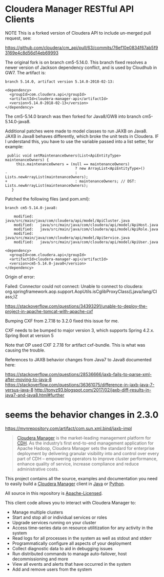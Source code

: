 Cloudera Manager RESTful API Clients
====================================

NOTE This is a forked version of Cloudera API to include un-merged pull request, see:

https://github.com/cloudera/cm_api/pull/63/commits/76ef10e0834f67ab5f93169e4c8d56d14eb69993

The original fork is on branch cm5-5.14.0. This branch fixed resolves a newer version of Jackson dependency conflict, and is used by Cloudhub in GW7. The artifact is:

````
branch 5.14.0, artifact version 5.14.0-2018-02-13:

<dependency>
  <groupId>com.cloudera.api</groupId>
  <artifactId>cloudera-manager-api</artifactId>
  <version>5.14.0-2018-02-13</version>
</dependency>

````

The cm5-5.14.0 branch was then forked for Java8/GW8 into branch cm5-5.14.0-java8.

Additional patches were made to model classes to run JAXB on Java8. JAXB in Java8 behaves differently, which broke the unit tests in Cloudera.
IF I understand this, you have to use the variable passed into a list setter, for example:

````
 public void setMaintenanceOwners(List<ApiEntityType> maintenanceOwners) {
     this.maintenanceOwners = (null == maintenanceOwners)
                                ? new ArrayList<ApiEntityType>()
-                               : Lists.newArrayList(maintenanceOwners);
+                               : maintenanceOwners; // DST: Lists.newArrayList(maintenanceOwners);
   }
````

Patched the following files (and pom.xml):

````
branch cm5-5.14.0-java8:

	modified:   java/src/main/java/com/cloudera/api/model/ApiCluster.java
	modified:   java/src/main/java/com/cloudera/api/model/ApiHost.java
	modified:   java/src/main/java/com/cloudera/api/model/ApiRole.java
	modified:   java/src/main/java/com/cloudera/api/model/ApiService.java
	modified:   java/src/main/java/com/cloudera/api/model/ApiUser.java

<dependency>
  <groupId>com.cloudera.api</groupId>
  <artifactId>cloudera-manager-api</artifactId>
  <version>cm5-5.14.0-java8</version>
</dependency>

````
Origin of error:

Failed: Connector could not connect: Unable to connect to cloudera: org.springframework.aop.support.AopUtils.isCglibProxyClass(Ljava/lang/Class;)Z

https://stackoverflow.com/questions/34393291/unable-to-deploy-the-project-in-apache-tomcat-with-apache-cxf


Bumping CXF from 2.7.18 to 3.2.0 fixed this issue for me.

CXF needs to be bumped to major version 3, which supports Spring 4.2.x.
Spring Boot at version 5

Note that OP used CXF 2.7.18 for artifact cxf-bundle. This is what was causing the trouble.


References to JAXB behavior changes from Java7 to Java8 documented here:

https://stackoverflow.com/questions/28536666/jaxb-fails-to-parse-xml-after-moving-to-java-8
https://stackoverflow.com/questions/36361075/difference-in-jaxb-java-7-versus-java-8
http://tonyz93.blogspot.com/2017/02/jaxb-diff-results-in-java7-and-java8.html#further
# seems the behavior changes in 2.3.0
https://mvnrepository.com/artifact/com.sun.xml.bind/jaxb-impl

> [Cloudera Manager](http://www.cloudera.com/products-services/tools/) is the market-leading management platform 
> for [CDH](http://www.cloudera.com/hadoop/). As the industry’s first end-to-end 
> management application for Apache Hadoop, Cloudera Manager sets the standard for enterprise deployment by 
> delivering granular visibility into and control over every part of CDH – empowering operators to improve 
> cluster performance, enhance quality of service, increase compliance and reduce administrative costs.

This project contains all the source, examples and documentation 
you need to easily build a [Cloudera Manager](http://www.cloudera.com/products-services/tools/) client in 
[Java](java) or [Python](python).

All source in this repository is [Apache-Licensed](LICENSE.txt).

This client code allows you to interact with Cloudera Manager to:
* Manage multiple clusters
* Start and stop all or individual services or roles
* Upgrade services running on your cluster
* Access time-series data on resource utilitization for any activity in the system
* Read logs for all processes in the system as well as stdout and stderr
* Programmatically configure all aspects of your deployment
* Collect diagnostic data to aid in debugging issues
* Run distributed commands to manage auto-failover, host decommissioning and more
* View all events and alerts that have occurred in the system
* Add and remove users from the system
